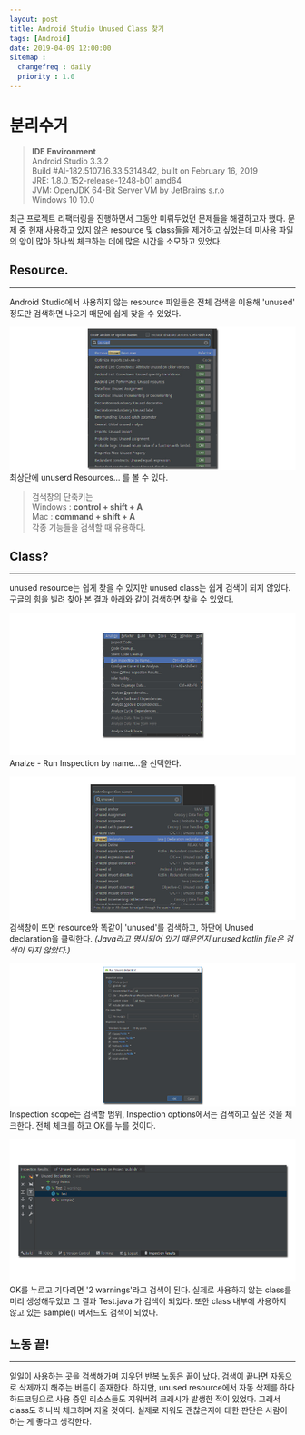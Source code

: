 ```yaml
---
layout: post
title: Android Studio Unused Class 찾기
tags: [Android]
date: 2019-04-09 12:00:00
sitemap :
  changefreq : daily
  priority : 1.0
---
```

# 분리수거
>**IDE Environment**  
Android Studio 3.3.2  
Build #AI-182.5107.16.33.5314842, built on February 16, 2019  
JRE: 1.8.0_152-release-1248-b01 amd64  
JVM: OpenJDK 64-Bit Server VM by JetBrains s.r.o  
Windows 10 10.0

최근 프로젝트 리팩터링을 진행하면서 그동안 미뤄두었던 문제들을 해결하고자 했다. 문제 중 현재 사용하고 있지 않은 resource 및 class들을 제거하고 싶었는데 미사용 파일의 양이 많아 하나씩 체크하는 데에 많은 시간을 소모하고 있었다.  

## Resource.
---
Android Studio에서 사용하지 않는 resource 파일들은 전체 검색을 이용해 'unused' 정도만 검색하면 나오기 때문에 쉽게 찾을 수 있었다.

![2019-04-09-2](/assets/2019-04-09-2.jpg)
최상단에 unuserd Resources... 를 볼 수 있다.

>검색창의 단축키는  
Windows : **control + shift + A**  
Mac : **command + shift + A**  
각종 기능들을 검색할 때 유용하다.

## Class?
---
unused resource는 쉽게 찾을 수 있지만 unused class는 쉽게 검색이 되지 않았다. 구글의 힘을 빌려 찾아 본 결과 아래와 같이 검색하면 찾을 수 있었다.

![2019-04-09-3](/assets/2019-04-09-3.jpg)
Analze - Run Inspection by name...을 선택한다.  

![2019-04-09-4](/assets/2019-04-09-4.jpg)
검색창이 뜨면 resource와 똑같이 'unused'를 검색하고, 하단에 Unused declaration을 클릭한다.
*(Java라고 명시되어 있기 때문인지 unused kotlin file은 검색이 되지 않았다.)*  

![2019-04-09-5](/assets/2019-04-09-5.jpg)
Inspection scope는 검색할 범위, Inspection options에서는 검색하고 싶은 것을 체크한다. 전체 체크를 하고 OK를 누를 것이다.  

![2019-04-09-6](/assets/2019-04-09-6.jpg)
OK를 누르고 기다리면 '2 warnings'라고 검색이 된다. 실제로 사용하지 않는 class를 미리 생성해두었고 그 결과 Test.java 가 검색이 되었다. 또한 class 내부에 사용하지 않고 있는 sample() 메서드도 검색이 되었다.

## 노동 끝!
---
일일이 사용하는 곳을 검색해가며 지우던 반복 노동은 끝이 났다. 검색이 끝나면 자동으로 삭제까지 해주는 버튼이 존재한다. 하지만, unused resource에서 자동 삭제를 하다 하드코딩으로 사용 중인 리소스들도 지워버려 크래시가 발생한 적이 있었다. 그래서 class도 하나씩 체크하며 지울 것이다. 실제로 지워도 괜찮은지에 대한 판단은 사람이 하는 게 좋다고 생각한다.
